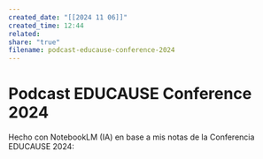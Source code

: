 ```yaml
---
created_date: "[[2024 11 06]]"
created_time: 12:44
related: 
share: "true"
filename: podcast-educause-conference-2024
---
```

# Podcast EDUCAUSE Conference 2024
Hecho con NotebookLM (IA) en base a mis notas de la Conferencia EDUCAUSE 2024:

